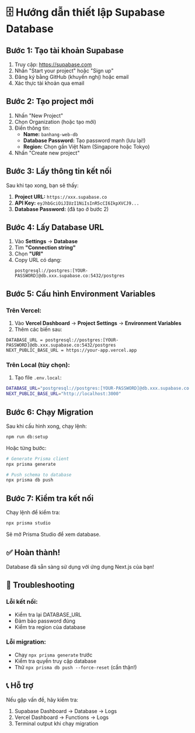 # 🗄️ Hướng dẫn thiết lập Supabase Database

## Bước 1: Tạo tài khoản Supabase

1. Truy cập: https://supabase.com
2. Nhấn "Start your project" hoặc "Sign up"
3. Đăng ký bằng GitHub (khuyến nghị) hoặc email
4. Xác thực tài khoản qua email

## Bước 2: Tạo project mới

1. Nhấn "New Project"
2. Chọn Organization (hoặc tạo mới)
3. Điền thông tin:
   - **Name:** `banhang-web-db`
   - **Database Password:** Tạo password mạnh (lưu lại!)
   - **Region:** Chọn gần Việt Nam (Singapore hoặc Tokyo)
4. Nhấn "Create new project"

## Bước 3: Lấy thông tin kết nối

Sau khi tạo xong, bạn sẽ thấy:

1. **Project URL:** `https://xxx.supabase.co`
2. **API Key:** `eyJhbGciOiJIUzI1NiIsInR5cCI6IkpXVCJ9...`
3. **Database Password:** (đã tạo ở bước 2)

## Bước 4: Lấy Database URL

1. Vào **Settings** → **Database**
2. Tìm **"Connection string"**
3. Chọn **"URI"**
4. Copy URL có dạng:
   ```
   postgresql://postgres:[YOUR-PASSWORD]@db.xxx.supabase.co:5432/postgres
   ```

## Bước 5: Cấu hình Environment Variables

### Trên Vercel:

1. Vào **Vercel Dashboard** → **Project Settings** → **Environment Variables**
2. Thêm các biến sau:

```
DATABASE_URL = postgresql://postgres:[YOUR-PASSWORD]@db.xxx.supabase.co:5432/postgres
NEXT_PUBLIC_BASE_URL = https://your-app.vercel.app
```

### Trên Local (tùy chọn):

1. Tạo file `.env.local`:
```bash
DATABASE_URL="postgresql://postgres:[YOUR-PASSWORD]@db.xxx.supabase.co:5432/postgres"
NEXT_PUBLIC_BASE_URL="http://localhost:3000"
```

## Bước 6: Chạy Migration

Sau khi cấu hình xong, chạy lệnh:

```bash
npm run db:setup
```

Hoặc từng bước:

```bash
# Generate Prisma client
npx prisma generate

# Push schema to database
npx prisma db push
```

## Bước 7: Kiểm tra kết nối

Chạy lệnh để kiểm tra:

```bash
npx prisma studio
```

Sẽ mở Prisma Studio để xem database.

## ✅ Hoàn thành!

Database đã sẵn sàng sử dụng với ứng dụng Next.js của bạn!

## 🔧 Troubleshooting

### Lỗi kết nối:
- Kiểm tra lại DATABASE_URL
- Đảm bảo password đúng
- Kiểm tra region của database

### Lỗi migration:
- Chạy `npx prisma generate` trước
- Kiểm tra quyền truy cập database
- Thử `npx prisma db push --force-reset` (cẩn thận!)

## 📞 Hỗ trợ

Nếu gặp vấn đề, hãy kiểm tra:
1. Supabase Dashboard → Database → Logs
2. Vercel Dashboard → Functions → Logs
3. Terminal output khi chạy migration
